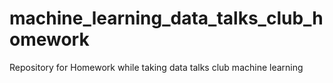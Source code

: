 # machine_learning_data_talks_club_homework
Repository for Homework while taking data talks club machine learning
